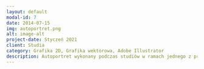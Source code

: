 ```yaml
---
layout: default
modal-id: 7
date: 2014-07-15
img: autoportret.png
alt: image-alt
project-date: Styczeń 2021
client: Studia
category: Grafika 2D, Grafika wektorowa, Adobe Illustrator
description: Autoportret wykonany podczas studiów w ramach jednego z przedmiotów. Został on wykonany w programie Adobe Illustrator.
---
```

